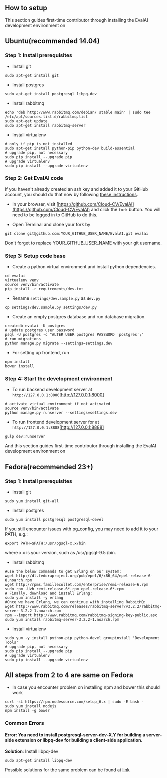 ## How to setup

This section guides first-time contributor through installing the EvalAI development environment on
## Ubuntu(recommended 14.04)

### Step 1: Install prerequisites

* Install git

```shell
sudo apt-get install git
```

* Install postgres

```shell
sudo apt-get install postgresql libpq-dev
```

* Install rabbitmq

```shell
echo 'deb http://www.rabbitmq.com/debian/ stable main' | sudo tee /etc/apt/sources.list.d/rabbitmq.list
sudo apt-get update
sudo apt-get install rabbitmq-server
```

* Install virtualenv

```shell
# only if pip is not installed
sudo apt-get install python-pip python-dev build-essential
# upgrade pip, not necessary
sudo pip install --upgrade pip
# upgrade virtualenv
sudo pip install --upgrade virtualenv
```

### Step 2: Get EvalAI code

If you haven't already created an ssh key and added it to your GitHub account,
you should do that now by following [these
instructions](https://help.github.com/articles/connecting-to-github-with-ssh/).

* In your browser, visit [https://github.com/Cloud-CV/EvalAI](https://github.com/Cloud-CV/EvalAI) and click the `fork` button. You will need to be logged in to GitHub to do this.

* Open Terminal and clone your fork by

```shell
git clone git@github.com:YOUR_GITHUB_USER_NAME/EvalAI.git evalai
```

Don't forget to replace YOUR_GITHUB_USER_NAME with your git username.


### Step 3: Setup code base

* Create a python virtual environment and install python dependencies.

```shell
cd evalai
virtualenv venv
source venv/bin/activate
pip install -r requirements/dev.txt
```

* Rename `settings/dev.sample.py` as `dev.py`

```
cp settings/dev.sample.py settings/dev.py
```

* Create an empty postgres database and run database migration.

```
createdb evalai -U postgres
# update postgres user password
psql -U postgres -c "ALTER USER postgres PASSWORD 'postgres';"
# run migrations
python manage.py migrate --settings=settings.dev
```

* For setting up frontend, run

```shell
npm install
bower install
```

### Step 4: Start the development environment

* To run backend development server at `http://127.0.0.1:8000`[http://127.0.0.1:8000]

```
# activate virtual environment if not activated
source venv/bin/activate
python manage.py runserver --settings=settings.dev
```

* To run frontend development server for at `http://127.0.0.1:8888`[http://127.0.0.1:8888]

```
gulp dev:runserver
```

And this section guides first-time contributor through installing the EvalAI development environment on 
## Fedora(recommended 23+)
### Step 1: Install prerequisites

* Install git

```shell
sudo yum install git-all
```

* Install postgres

```shell
sudo yum install postgresql postgresql-devel
```
If you still encounter issues with pg_config, you may need to add it to your PATH, e.g.:
```shell
export PATH=$PATH:/usr/pgsql-x.x/bin
```
where x.x is your version, such as /usr/pgsql-9.5./bin.

* Install rabbitmq

```shell
#use the below commands to get Erlang on our system:
wget http://dl.fedoraproject.org/pub/epel/6/x86_64/epel-release-6-8.noarch.rpm
wget http://rpms.famillecollet.com/enterprise/remi-release-6.rpm
sudo rpm -Uvh remi-release-6*.rpm epel-release-6*.rpm
# Finally, download and install Erlang:
sudo yum install -y erlang
#Once we have Erlang, we can continue with installing RabbitMQ:
wget http://www.rabbitmq.com/releases/rabbitmq-server/v3.2.2/rabbitmq-server-3.2.2-1.noarch.rpm
rpm --import http://www.rabbitmq.com/rabbitmq-signing-key-public.asc
sudo yum install rabbitmq-server-3.2.2-1.noarch.rpm
```

* Install virtualenv

```shell
sudo yum -y install python-pip python-devel groupinstall 'Development Tools'
# upgrade pip, not necessary
sudo pip install --upgrade pip
# upgrade virtualenv
sudo pip install --upgrade virtualenv
```

## All steps from 2 to 4 are same on Fedora
* In case you encounter problem on installing npm and bower this should work

```shell
curl -sL https://rpm.nodesource.com/setup_6.x | sudo -E bash -
sudo yum install nodejs
npm install -g bower
```

### Common Errors

#### Error: You need to install postgresql-server-dev-X.Y for building a server-side extension or libpq-dev for building a client-side application.

__Solution__: Install libpq-dev

```shell
sudo apt-get install libpq-dev
```

Possible solutions for the same problem can be found at [link]


[link]: http://stackoverflow.com/a/28938258/2534102
[backend]: http://127.0.0.1:8000
[frontend]: http://127.0.0.1:8888
